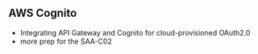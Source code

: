 ## AWS Cognito 
- Integrating API Gateway and Cognito for cloud-provisioned OAuth2.0
- more prep for the SAA-C02